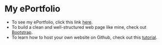 # My ePortfolio
- To see my ePortfolio, click this link [here](https://hsuanhauliu.github.io/).
- To build a clean and well-structured web page like mine, check out [Bootstrap](https://getbootstrap.com/).
- To learn how to host your own website on Github, check out this [tutorial](https://pages.github.com/).  
